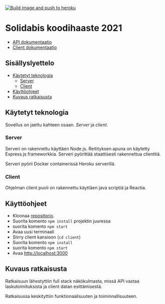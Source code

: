 [![Build image and push to heroku](https://github.com/veliValentine/solidabis-koodihaaste-2021/actions/workflows/build-push-heroku.yml/badge.svg?branch=master)](https://github.com/veliValentine/solidabis-koodihaaste-2021/actions/workflows/build-push-heroku.yml)
# Solidabis koodihaaste 2021
- [API dokumentaatio](./server/API.md)
- [Client dokumentaatio](./client/README.md)
## Sisällyslyettelo

  - [Käytetyt teknologia](#käytetyt-teknologia)
    - [Server](#server)
    - [Client](#client)
  - [Käyttöohjeet](#käyttöohjeet)
  - [Kuvaus ratkaisusta](#kuvaus-ratkaisusta)
## Käytetyt teknologia
Sovellus on jaettu kahteen osaan. *Server* ja *client*. 
### Server
Serveri on rakennettu käyttäen Node.js. Reitityksen apuna on käytetty Express.js frameworkkia. Serveri pyörittää staattisesti rakennettua clienttiä.

Serveri pyörii Docker containerissä Heroku serverillä.

### Client
Ohjelman client puoli on rakennettu käyttäen java scriptiä ja Reactia.

## Käyttöohjeet
- Kloonaa [repositorio](https://github.com/veliValentine/solidabis-koodihaaste-2021.git).
- Suorita komento `npm install` projektin juuressa
- suorita komento `npm start`
- Avaa uusi terminaali
- Siirry client kansioon (`cd client`)
- Suorita komento `npm install`
- suorita komento `npm start`
- Avaa [http://localhost:3000](http://localhost:3000/)
  
## Kuvaus ratkaisusta
Ratkaisuun lähestyttiin full stack näkökulmasta, missä API vastaa laskutoimituksista ja client datan esittämisestä.

Ratkaisussa keskityttiin funktionaalisuuten ja toiminnallisuuteen.